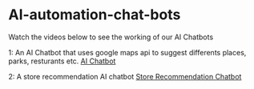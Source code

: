 # AI-automation-chat-bots

Watch the videos below to see the working of our AI Chatbots

1: An AI Chatbot that uses google maps api to suggest differents places, parks, resturants etc.
[AI Chatbot](https://www.loom.com/share/b45e794051184893baab4245b760b0d4?sid=e81f372c-3f3d-44c5-9675-abe2bc923f1e)

2: A store recommendation AI chatbot
[Store Recommendation Chatbot](https://youtu.be/ppTv3C3BgWM)

